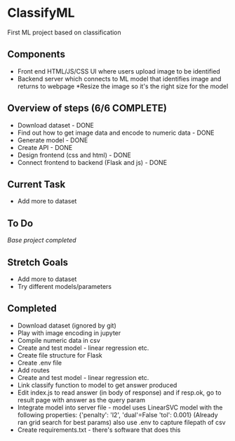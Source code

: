 # ClassifyML
First ML project based on classification

## Components
* Front end HTML/JS/CSS UI where users upload image to be identified
* Backend server which connects to ML model that identifies image and returns to webpage
*Resize the image so it's the right size for the model

## Overview of steps (6/6 COMPLETE)
* Download dataset - DONE
* Find out how to get image data and encode to numeric data - DONE
* Generate model - DONE
* Create API - DONE
* Design frontend (css and html) - DONE
* Connect frontend to backend (Flask and js) - DONE

## Current Task
* Add more to dataset

## To Do
_Base project completed_

## Stretch Goals
* Add more to dataset
* Try different models/parameters

## Completed
* Download dataset (ignored by git)
* Play with image encoding in jupyter
* Compile numeric data in csv
* Create and test model - linear regression etc.
* Create file structure for Flask
* Create .env file
* Add routes
* Create and test model - linear regression etc.
* Link classify function to model to get answer produced
* Edit index.js to read answer (in body of response) and if resp.ok, go to result page with answer as the query param
* Integrate model into server file - model uses LinearSVC model with the following properties: {'penalty': 'l2', 'dual'=False 'tol': 0.001} (Already ran grid search for best params) also use .env to capture filepath of csv
* Create requirements.txt - there's software that does this
